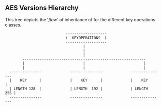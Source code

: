 ## AES Versions Hierarchy
This tree depicts the '_flow_' of inheritance of for the different key operations classes.

                                -------------------                     
                                (  KEYOPERATIONS  )
                                -------------------
                                        | 
                                        |
                                        |
            ---------------------------------------------------------
            |                           |                           |
            |                           |                           |
      ---------------             ---------------             ---------------
      |    KEY      |             |    KEY      |             |    KEY      |
      | LENGTH 128  |             | LENGTH  192 |             | LENGTH  256 |
      ---------------             ---------------             ---------------